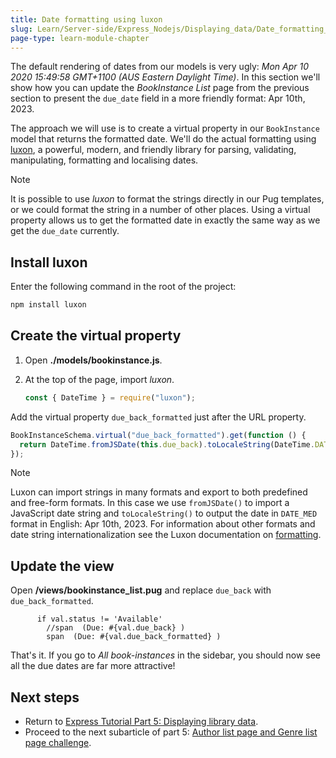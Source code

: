 ```yaml
---
title: Date formatting using luxon
slug: Learn/Server-side/Express_Nodejs/Displaying_data/Date_formatting_using_moment
page-type: learn-module-chapter
---
```




The default rendering of dates from our models is very ugly: _Mon Apr 10 2020 15:49:58 GMT+1100 (AUS Eastern Daylight Time)_. In this section we'll show how you can update the _BookInstance List_ page from the previous section to present the `due_date` field in a more friendly format: Apr 10th, 2023.

The approach we will use is to create a virtual property in our `BookInstance` model that returns the formatted date. We'll do the actual formatting using [luxon](https://www.npmjs.com/package/luxon), a powerful, modern, and friendly library for parsing, validating, manipulating, formatting and localising dates.

> [!NOTE]
> It is possible to use _luxon_ to format the strings directly in our Pug templates, or we could format the string in a number of other places. Using a virtual property allows us to get the formatted date in exactly the same way as we get the `due_date` currently.

## Install luxon

Enter the following command in the root of the project:

```bash
npm install luxon
```

## Create the virtual property

1. Open **./models/bookinstance.js**.
2. At the top of the page, import _luxon_.

   ```js
   const { DateTime } = require("luxon");
   ```

Add the virtual property `due_back_formatted` just after the URL property.

```js
BookInstanceSchema.virtual("due_back_formatted").get(function () {
  return DateTime.fromJSDate(this.due_back).toLocaleString(DateTime.DATE_MED);
});
```

> [!NOTE]
> Luxon can import strings in many formats and export to both predefined and free-form formats. In this case we use `fromJSDate()` to import a JavaScript date string and `toLocaleString()` to output the date in `DATE_MED` format in English: Apr 10th, 2023.
> For information about other formats and date string internationalization see the Luxon documentation on [formatting](https://github.com/moment/luxon/blob/master/docs/formatting.md#formatting).

## Update the view

Open **/views/bookinstance_list.pug** and replace `due_back` with `due_back_formatted`.

```pug
      if val.status != 'Available'
        //span  (Due: #{val.due_back} )
        span  (Due: #{val.due_back_formatted} )
```

That's it. If you go to _All book-instances_ in the sidebar, you should now see all the due dates are far more attractive!

## Next steps

- Return to [Express Tutorial Part 5: Displaying library data](/content/Learn/Server-side/Express_Nodejs/Displaying_data).
- Proceed to the next subarticle of part 5: [Author list page and Genre list page challenge](/content/Learn/Server-side/Express_Nodejs/Displaying_data/Author_list_page).
